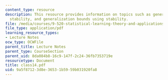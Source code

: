 ```yaml
---
content_type: resource
description: This resource provides information on topics such as generalization Bounds,
  stability, and generalization bounds using stability.
file: /media/courses/9-520-statistical-learning-theory-and-applications-spring-2006/9a5f87123d8e36531b5959b031920fa8_class14.pdf
file_type: application/pdf
learning_resource_types:
- Lecture Notes
ocw_type: OCWFile
parent_title: Lecture Notes
parent_type: CourseSection
parent_uid: 8da084b8-16c9-147f-2c24-36fb7353719e
resourcetype: Document
title: class14.pdf
uid: 9a5f8712-3d8e-3653-1b59-59b031920fa8
---
```

